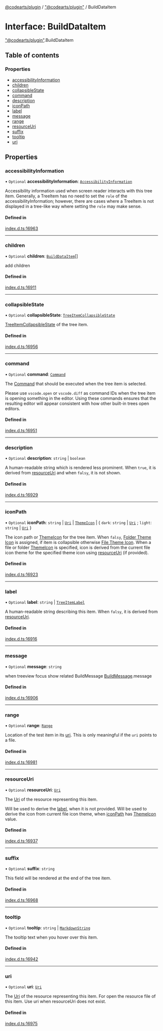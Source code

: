 [@codearts/plugin](../README.md) / ["@codearts/plugin"](../modules/_codearts_plugin_.md) / BuildDataItem

# Interface: BuildDataItem

["@codearts/plugin"](../modules/_codearts_plugin_.md).BuildDataItem

## Table of contents

### Properties

- [accessibilityInformation](codearts_plugin_.BuildDataItem.md#accessibilityinformation)
- [children](codearts_plugin_.BuildDataItem.md#children)
- [collapsibleState](codearts_plugin_.BuildDataItem.md#collapsiblestate)
- [command](codearts_plugin_.BuildDataItem.md#command)
- [description](codearts_plugin_.BuildDataItem.md#description)
- [iconPath](codearts_plugin_.BuildDataItem.md#iconpath)
- [label](codearts_plugin_.BuildDataItem.md#label)
- [message](codearts_plugin_.BuildDataItem.md#message)
- [range](codearts_plugin_.BuildDataItem.md#range)
- [resourceUri](codearts_plugin_.BuildDataItem.md#resourceuri)
- [suffix](codearts_plugin_.BuildDataItem.md#suffix)
- [tooltip](codearts_plugin_.BuildDataItem.md#tooltip)
- [uri](codearts_plugin_.BuildDataItem.md#uri)

## Properties

### accessibilityInformation

• `Optional` **accessibilityInformation**: [`AccessibilityInformation`](codearts_plugin_.AccessibilityInformation.md)

Accessibility information used when screen reader interacts with this tree item.
Generally, a TreeItem has no need to set the `role` of the accessibilityInformation;
however, there are cases where a TreeItem is not displayed in a tree-like way where setting the `role` may make sense.

#### Defined in

[index.d.ts:16963](https://github.com/shuyaqian/cloudide-plugin-api/blob/5b69219/index.d.ts#L16963)

___

### children

• `Optional` **children**: [`BuildDataItem`](codearts_plugin_.BuildDataItem.md)[]

add children

#### Defined in

[index.d.ts:16911](https://github.com/shuyaqian/cloudide-plugin-api/blob/5b69219/index.d.ts#L16911)

___

### collapsibleState

• `Optional` **collapsibleState**: [`TreeItemCollapsibleState`](../enums/codearts_plugin_.TreeItemCollapsibleState.md)

[TreeItemCollapsibleState](../enums/codearts_plugin_.TreeItemCollapsibleState.md) of the tree item.

#### Defined in

[index.d.ts:16956](https://github.com/shuyaqian/cloudide-plugin-api/blob/5b69219/index.d.ts#L16956)

___

### command

• `Optional` **command**: [`Command`](codearts_plugin_.Command.md)

The [Command](codearts_plugin_.Command.md) that should be executed when the tree item is selected.

Please use `vscode.open` or `vscode.diff` as command IDs when the tree item is opening
something in the editor. Using these commands ensures that the resulting editor will
appear consistent with how other built-in trees open editors.

#### Defined in

[index.d.ts:16951](https://github.com/shuyaqian/cloudide-plugin-api/blob/5b69219/index.d.ts#L16951)

___

### description

• `Optional` **description**: `string` \| `boolean`

A human-readable string which is rendered less prominent.
When `true`, it is derived from [resourceUri](../classes/codearts_plugin_.TreeItem.md#resourceuri) and when `falsy`, it is not shown.

#### Defined in

[index.d.ts:16929](https://github.com/shuyaqian/cloudide-plugin-api/blob/5b69219/index.d.ts#L16929)

___

### iconPath

• `Optional` **iconPath**: `string` \| [`Uri`](../classes/codearts_plugin_.Uri.md) \| [`ThemeIcon`](../classes/codearts_plugin_.ThemeIcon.md) \| { `dark`: `string` \| [`Uri`](../classes/codearts_plugin_.Uri.md) ; `light`: `string` \| [`Uri`](../classes/codearts_plugin_.Uri.md)  }

The icon path or [ThemeIcon](../classes/codearts_plugin_.ThemeIcon.md) for the tree item.
When `falsy`, [Folder Theme Icon](../classes/codearts_plugin_.ThemeIcon.md#folder) is assigned, if item is collapsible otherwise [File Theme Icon](../classes/codearts_plugin_.ThemeIcon.md#file).
When a file or folder [ThemeIcon](../classes/codearts_plugin_.ThemeIcon.md) is specified, icon is derived from the current file icon theme for the specified theme icon using [resourceUri](../classes/codearts_plugin_.TreeItem.md#resourceuri) (if provided).

#### Defined in

[index.d.ts:16923](https://github.com/shuyaqian/cloudide-plugin-api/blob/5b69219/index.d.ts#L16923)

___

### label

• `Optional` **label**: `string` \| [`TreeItemLabel`](codearts_plugin_.TreeItemLabel.md)

A human-readable string describing this item. When `falsy`, it is derived from [resourceUri](../classes/codearts_plugin_.TreeItem.md#resourceuri).

#### Defined in

[index.d.ts:16916](https://github.com/shuyaqian/cloudide-plugin-api/blob/5b69219/index.d.ts#L16916)

___

### message

• `Optional` **message**: `string`

when treeview focus show related BuildMessage [BuildMessage](codearts_plugin_.BuildMessage.md).message

#### Defined in

[index.d.ts:16906](https://github.com/shuyaqian/cloudide-plugin-api/blob/5b69219/index.d.ts#L16906)

___

### range

• `Optional` **range**: [`Range`](../classes/codearts_plugin_.Range.md)

Location of the test item in its [uri](codearts_plugin_.BuildDataItem.md#uri).
This is only meaningful if the `uri` points to a file.

#### Defined in

[index.d.ts:16981](https://github.com/shuyaqian/cloudide-plugin-api/blob/5b69219/index.d.ts#L16981)

___

### resourceUri

• `Optional` **resourceUri**: [`Uri`](../classes/codearts_plugin_.Uri.md)

The [Uri](../classes/codearts_plugin_.Uri.md) of the resource representing this item.

Will be used to derive the [label](../classes/codearts_plugin_.TreeItem.md#label), when it is not provided.
Will be used to derive the icon from current file icon theme, when [iconPath](../classes/codearts_plugin_.TreeItem.md#iconpath) has [ThemeIcon](../classes/codearts_plugin_.ThemeIcon.md) value.

#### Defined in

[index.d.ts:16937](https://github.com/shuyaqian/cloudide-plugin-api/blob/5b69219/index.d.ts#L16937)

___

### suffix

• `Optional` **suffix**: `string`

This field will be rendered at the end of the tree item.

#### Defined in

[index.d.ts:16968](https://github.com/shuyaqian/cloudide-plugin-api/blob/5b69219/index.d.ts#L16968)

___

### tooltip

• `Optional` **tooltip**: `string` \| [`MarkdownString`](../classes/codearts_plugin_.MarkdownString.md)

The tooltip text when you hover over this item.

#### Defined in

[index.d.ts:16942](https://github.com/shuyaqian/cloudide-plugin-api/blob/5b69219/index.d.ts#L16942)

___

### uri

• `Optional` **uri**: [`Uri`](../classes/codearts_plugin_.Uri.md)

The [Uri](../classes/codearts_plugin_.Uri.md) of the resource representing this item.
For open the resource file of this item.
Use uri when resourceUri does not exist.

#### Defined in

[index.d.ts:16975](https://github.com/shuyaqian/cloudide-plugin-api/blob/5b69219/index.d.ts#L16975)
